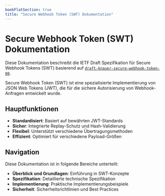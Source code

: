```yaml
---
bookFlatSection: true
title: "Secure Webhook Token (SWT) Dokumentation"
---
```


# Secure Webhook Token (SWT) Dokumentation

Diese Dokumentation beschreibt die IETF Draft Spezifikation für Secure Webhook Tokens (SWT) basierend auf [`draft-knauer-secure-webhook-token-00`](https://datatracker.ietf.org/doc/draft-knauer-secure-webhook-token/).

Secure Webhook Token (SWT) ist eine spezialisierte Implementierung von JSON Web Tokens (JWT), die für die sichere Autorisierung von Webhook-Anfragen entwickelt wurde.

## Hauptfunktionen

- **Standardisiert**: Basiert auf bewährten JWT-Standards
- **Sicher**: Integrierte Replay-Schutz und Hash-Validierung  
- **Flexibel**: Unterstützt verschiedene Übertragungsmethoden
- **Effizient**: Optimiert für verschiedene Payload-Größen

## Navigation

Diese Dokumentation ist in folgende Bereiche unterteilt:

- **Überblick und Grundlagen**: Einführung in SWT-Konzepte
- **Spezifikation**: Detaillierte technische Spezifikation
- **Implementierung**: Praktische Implementierungsbeispiele
- **Sicherheit**: Sicherheitsrichtlinien und Best Practices